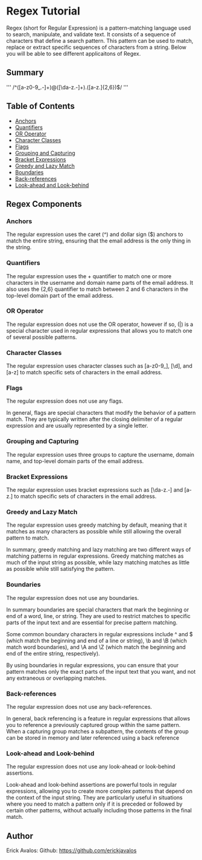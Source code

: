 # Regex Tutorial

Regex (short for Regular Expression) is a pattern-matching language used to search, manipulate, and validate text. It consists of a sequence of characters that define a search pattern. This pattern can be used to match, replace or extract specific sequences of characters from a string. Below you will be able to see different applicaitons of Regex. 

## Summary



'''
/^([a-z0-9_\.-]+)@([\da-z\.-]+)\.([a-z\.]{2,6})$/
'''

## Table of Contents

- [Anchors](#anchors)
- [Quantifiers](#quantifiers)
- [OR Operator](#or-operator)
- [Character Classes](#character-classes)
- [Flags](#flags)
- [Grouping and Capturing](#grouping-and-capturing)
- [Bracket Expressions](#bracket-expressions)
- [Greedy and Lazy Match](#greedy-and-lazy-match)
- [Boundaries](#boundaries)
- [Back-references](#back-references)
- [Look-ahead and Look-behind](#look-ahead-and-look-behind)

## Regex Components

### Anchors

The regular expression uses the caret (^) and dollar sign ($) anchors to match the entire string, ensuring that the email address is the only thing in the string.

### Quantifiers

The regular expression uses the + quantifier to match one or more characters in the username and domain name parts of the email address. It also uses the {2,6} quantifier to match between 2 and 6 characters in the top-level domain part of the email address.

### OR Operator

The regular expression does not use the OR operator, however if so, (|) is a special character used in regular expressions that allows you to match one of several possible patterns. 

### Character Classes

The regular expression uses character classes such as [a-z0-9_], [\d], and [a-z] to match specific sets of characters in the email address.

### Flags

The regular expression does not use any flags. 

In general, flags are special characters that modify the behavior of a pattern match. They are typically written after the closing delimiter of a regular expression and are usually represented by a single letter.


### Grouping and Capturing

The regular expression uses three groups to capture the username, domain name, and top-level domain parts of the email address.

### Bracket Expressions

The regular expression uses bracket expressions such as [\da-z\.-] and [a-z\.] to match specific sets of characters in the email address.

### Greedy and Lazy Match

The regular expression uses greedy matching by default, meaning that it matches as many characters as possible while still allowing the overall pattern to match.

In summary, greedy matching and lazy matching are two different ways of matching patterns in regular expressions. Greedy matching matches as much of the input string as possible, while lazy matching matches as little as possible while still satisfying the pattern.

### Boundaries

The regular expression does not use any boundaries.

In summary boundaries are special characters that mark the beginning or end of a word, line, or string. They are used to restrict matches to specific parts of the input text and are essential for precise pattern matching.

Some common boundary characters in regular expressions include ^ and $ (which match the beginning and end of a line or string), \b and \B (which match word boundaries), and \A and \Z (which match the beginning and end of the entire string, respectively).

By using boundaries in regular expressions, you can ensure that your pattern matches only the exact parts of the input text that you want, and not any extraneous or overlapping matches.

### Back-references

The regular expression does not use any back-references.

In general, back referencing is a feature in regular expressions that allows you to reference a previously captured group within the same pattern. When a capturing group matches a subpattern, the contents of the group can be stored in memory and later referenced using a back reference

### Look-ahead and Look-behind

The regular expression does not use any look-ahead or look-behind assertions.

Look-ahead and look-behind assertions are powerful tools in regular expressions, allowing you to create more complex patterns that depend on the context of the input string. They are particularly useful in situations where you need to match a pattern only if it is preceded or followed by certain other patterns, without actually including those patterns in the final match.

## Author

Erick Avalos: Github: https://github.com/erickjavalos